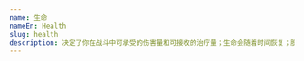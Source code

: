 ```yaml
---
name: 生命
nameEn: Health
slug: health
description: 决定了你在战斗中可承受的伤害量和可接收的治疗量；生命会随着时间恢复；脱离战斗时，恢复率会提高。
---
```

